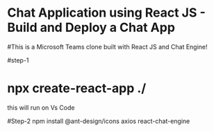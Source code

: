 # Chat Application using React JS - Build and Deploy a Chat App 

#This is a Microsoft Teams clone built with React JS and Chat Engine!

#step-1
# npx create-react-app ./
this will run on Vs Code


#Step-2
npm install @ant-design/icons axios react-chat-engine

